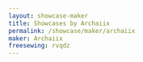 ```yaml
---
layout: showcase-maker
title: Showcases by Archaiix
permalink: /showcase/maker/archaiix
maker: Archaiix
freesewing: rvqdz
---
```

